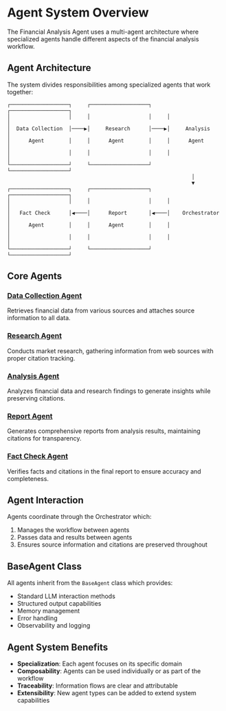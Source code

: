 # Agent System Overview

The Financial Analysis Agent uses a multi-agent architecture where specialized agents handle different aspects of the financial analysis workflow.

## Agent Architecture

The system divides responsibilities among specialized agents that work together:

```
┌───────────────────┐     ┌───────────────────┐     ┌───────────────────┐
│                   │     │                   │     │                   │
│  Data Collection  │────▶│     Research      │────▶│     Analysis      │
│      Agent        │     │      Agent        │     │      Agent        │
│                   │     │                   │     │                   │
└───────────────────┘     └───────────────────┘     └───────────────────┘
                                                            │
                                                            ▼
┌───────────────────┐     ┌───────────────────┐     ┌───────────────────┐
│                   │     │                   │     │                   │
│   Fact Check      │◀────│      Report       │◀────│    Orchestrator   │
│      Agent        │     │      Agent        │     │                   │
│                   │     │                   │     │                   │
└───────────────────┘     └───────────────────┘     └───────────────────┘
```

## Core Agents

### [Data Collection Agent](data_collection_agent.md)
Retrieves financial data from various sources and attaches source information to all data.

### [Research Agent](research_agent.md)
Conducts market research, gathering information from web sources with proper citation tracking.

### [Analysis Agent](analysis_agent.md)
Analyzes financial data and research findings to generate insights while preserving citations.

### [Report Agent](report_agent.md)
Generates comprehensive reports from analysis results, maintaining citations for transparency.

### [Fact Check Agent](fact_check_agent.md)
Verifies facts and citations in the final report to ensure accuracy and completeness.

## Agent Interaction

Agents coordinate through the Orchestrator which:

1. Manages the workflow between agents
2. Passes data and results between agents
3. Ensures source information and citations are preserved throughout

## BaseAgent Class

All agents inherit from the `BaseAgent` class which provides:

- Standard LLM interaction methods
- Structured output capabilities
- Memory management 
- Error handling
- Observability and logging

## Agent System Benefits

- **Specialization**: Each agent focuses on its specific domain
- **Composability**: Agents can be used individually or as part of the workflow
- **Traceability**: Information flows are clear and attributable
- **Extensibility**: New agent types can be added to extend system capabilities
